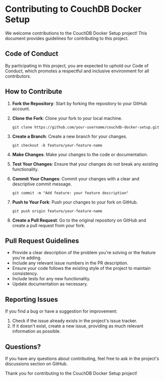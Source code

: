 # Contributing to CouchDB Docker Setup

We welcome contributions to the CouchDB Docker Setup project! This document provides guidelines for contributing to this project.

## Code of Conduct

By participating in this project, you are expected to uphold our Code of Conduct, which promotes a respectful and inclusive environment for all contributors.

## How to Contribute

1. **Fork the Repository**: Start by forking the repository to your GitHub account.

2. **Clone the Fork**: Clone your fork to your local machine.

   ```
   git clone https://github.com/your-username/couchdb-docker-setup.git
   ```

3. **Create a Branch**: Create a new branch for your changes.

   ```
   git checkout -b feature/your-feature-name
   ```

4. **Make Changes**: Make your changes to the code or documentation.

5. **Test Your Changes**: Ensure that your changes do not break any existing functionality.

6. **Commit Your Changes**: Commit your changes with a clear and descriptive commit message.

   ```
   git commit -m "Add feature: your feature description"
   ```

7. **Push to Your Fork**: Push your changes to your fork on GitHub.

   ```
   git push origin feature/your-feature-name
   ```

8. **Create a Pull Request**: Go to the original repository on GitHub and create a pull request from your fork.

## Pull Request Guidelines

- Provide a clear description of the problem you're solving or the feature you're adding.
- Include any relevant issue numbers in the PR description.
- Ensure your code follows the existing style of the project to maintain consistency.
- Include tests for any new functionality.
- Update documentation as necessary.

## Reporting Issues

If you find a bug or have a suggestion for improvement:

1. Check if the issue already exists in the project's issue tracker.
2. If it doesn't exist, create a new issue, providing as much relevant information as possible.

## Questions?

If you have any questions about contributing, feel free to ask in the project's discussions section on GitHub.

Thank you for contributing to the CouchDB Docker Setup project!
